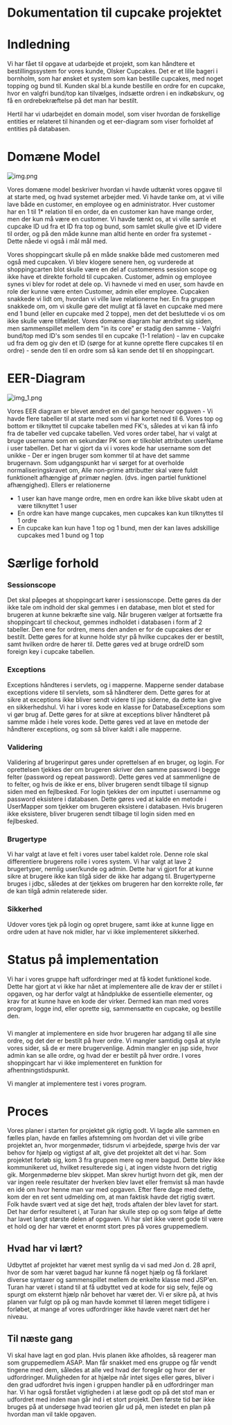 # Dokumentation til cupcake projektet

# Indledning

Vi har fået til opgave at udarbejde et projekt, som kan håndtere et bestillingssystem for vores kunde, Olsker Cupcakes.
Det er et lille bageri i bornholm, som har ønsket et system som kan bestille cupcakes, med noget topping
og bund til. Kunden skal bl.a kunde bestille en ordre for en cupcake, hvor en valgfri bund/top kan tilvælges,
indsætte ordren i en indkøbskurv, og få en ordrebekræftelse på det man har bestilt.

Hertil har vi udarbejdet en domain model, som viser hvordan de forskellige entities er relateret til hinanden og et 
eer-diagram som viser forholdet af entities på databasen.

# Domæne Model

![img.png](img.png)

Vores domæne model beskriver hvordan vi havde udtænkt vores opgave til at starte med, og hvad systemet arbejder med.
Vi havde tanke om, at vi ville lave både en customer, en employee og en administrator. Hver customer har en 1 til 1* relation
til en order, da en customer kan have mange order, men der kun må være en customer. Vi havde tænkt os, at vi ville samle et 
cupcake ID ud fra et ID fra top og bund, som samlet skulle give et ID videre til order, og på den måde kunne man altid hente
en order fra systemet - Dette nåede vi også i mål mål med.

Vores shoppingcart skulle på en måde snakke både med customeren med også med cupcaken. Vi blev klogere senere hen, og vurderede
at shoppingcarten blot skulle være en del af customerens session scope og ikke have et direkte forhold til cupcaken.
Customer, admin og employee synes vi blev for rodet at dele op. Vi havnede vi med en user, som havde en role der kunne være
enten Customer, admin eller employee. Cupcaken snakkede vi lidt om, hvordan vi ville lave relationerne her. En fra gruppen 
snakkede om, om vi skulle gøre det muligt at få lavet en cupcake med mere end 1 bund (eller en cupcake med 2 toppe), men det
det besluttede vi os om ikke skulle være tilfældet. Vores domæne diagram har ændret sig siden, men sammenspillet mellem dem 
"in its core" er stadig den samme - Valgfri bund/top med ID's som sendes til en cupcake (1-1 relation) - lav en cupcake ud 
fra dem og giv den et ID (sørge for at kunne oprette flere cupcakes til en ordre) - sende den til en ordre som så kan sende det
til en shoppingcart.

# EER-Diagram

![img_1.png](img_1.png)

Vores EER diagram er blevet ændret en del gange henover opgaven - Vi havde flere tabeller til at starte med som vi har kortet ned til 6.
Vores top og bottom er tilknyttet til cupcake tabellen med FK's, således at vi kan få info fra de tabeller ved cupcake tabellen.
Ved vores order tabel, har vi valgt at bruge username som en sekundær PK som er tilkoblet attributen userName i user tabellen.
Det har vi gjort da vi i vores kode har username som det unikke - Der er ingen bruger som kommer til at have det samme brugernavn.
Som udgangspunkt har vi sørget for at overholde normaliseringskravet om, Alle non-prime attributter skal være fuldt funktionelt 
afhængige af primær nøglen. (dvs. ingen partiel funktionel afhængighed). Ellers er relationerne
- 1 user kan have mange ordre, men en ordre kan ikke blive skabt uden at være tilknyttet 1 user
- En ordre kan have mange cupcakes, men cupcakes kan kun tilknyttes til 1 ordre
- En cupcake kan kun have 1 top og 1 bund, men der kan laves adskillige cupcakes med 1 bund og 1 top



# Særlige forhold

### Sessionscope

Det skal påpeges at shoppingcart kører i sessionscope. Dette gøres da der ikke tale om indhold der skal gemmes i en database, men blot et sted for brugeren at kunne bekræfte sine valg.
Når brugeren vælger at fortsætte fra shoppingcart til checkout, gemmes indholdet i databasen i form af 2 tabeller. Den ene for ordren, mens den anden er for de cupcakes der er bestilt. Dette gøres for at kunne holde styr på hvilke cupcakes der er bestilt, samt hvilken ordre de hører til. Dette gøres ved at bruge ordreID som foreign key i cupcake tabellen.

### Exceptions

Exceptions håndteres i servlets, og i mapperne. Mapperne sender database exceptions videre til servlets, som så håndterer dem. Dette gøres for at sikre at exceptions ikke bliver sendt videre til jsp siderne, da dette kan give en sikkerhedshul.
Vi har i vores kode en klasse for DatabaseExceptions som vi gør brug af. Dette gøres for at sikre at exceptions bliver håndteret på samme måde i hele vores kode. Dette gøres ved at lave en metode der håndterer exceptions, og som så bliver kaldt i alle mapperne. 

### Validering

Validering af brugerinput gøres under oprettelsen af en bruger, og login.
For oprettelsen tjekkes der om brugeren skriver den samme password i begge felter (password og repeat password). Dette gøres ved at sammenligne de to felter, og hvis de ikke er ens, bliver brugeren sendt tilbage til signup siden med en fejlbesked.
For login tjekkes der om inputtet i usernamme og password eksistere i databasen. Dette gøres ved at kalde en metode i UserMapper som tjekker om brugeren eksistere i databasen. Hvis brugeren ikke eksistere, bliver brugeren sendt tilbage til login siden med en fejlbesked.

### Brugertype

Vi har valgt at lave et felt i vores user tabel kaldet role. 
Denne role skal differentiere brugerens rolle i vores system.
Vi har valgt at lave 2 brugertyper, nemlig user/kunde og admin.
Dette har vi gjort for at kunne sikre at brugere ikke kan tilgå sider de ikke har adgang til.
Brugertyperne bruges i jdbc, således at der tjekkes om brugeren har den korrekte rolle, før de kan tilgå admin relaterede sider.


### Sikkerhed
Udover vores tjek på login og opret brugere, samt ikke at kunne ligge en ordre uden at have nok midler, har vi ikke implementeret sikkerhed. 


# Status på implementation
Vi har i vores gruppe haft udfordringer med at få kodet funktionel kode. 
Dette har gjort at vi ikke har nået at implementere alle de krav der er stillet i opgaven, og har derfor valgt at håndplukke de essentielle elementer, og krav for at kunne have en kode der virker.
Dermed kan man med vores program, logge ind, eller oprette sig, sammensætte en cupcake, og bestille den.

###
Vi mangler at implementere en side hvor brugeren har adgang til alle sine ordre, og det der er bestilt på hver ordre. 
Vi mangler samtidig også at style vores sider, så de er mere brugervenlige.
Admin mangler en jsp side, hvor admin kan se alle ordre, og hvad der er bestilt på hver ordre.
I vores shoppingcart har vi ikke implementeret en funktion for afhentningstidspunkt.

Vi mangler at implementere test i vores program.



# Proces

Vores planer i starten for projektet gik rigtig godt. Vi lagde alle sammen en fælles plan, havde en fælles afstemning om hvordan det
vi ville gribe projektet an, hvor morgenmøder, tidsrum vi arbejdede, spørge hvis der var behov for hjælp og vigtigst af alt, give
det projektet alt det vi har. Som projektet forløb sig, kom 3 fra gruppen mere og mere bagud. Dette blev ikke kommunikeret ud, hvilket
resulterede sig i, at ingen vidste hvorn det rigtig gik. Morgenmøderne blev skippet. Man skrev hurtigt hvorn det gik, men der var ingen
reele resultater der hverken blev lavet eller fremvist så man havde en idé om hvor henne man var med opgaven.
Efter flere dage med dette, kom der en ret sent udmelding om, at man faktisk havde det rigtig svært. Folk havde svært ved at sige
det højt, trods aftalen der blev lavet for start. Det har derfor resulteret i, at Turan har skulle step op og som følge af dette
har lavet langt største delen af opgaven. Vi har slet ikke været gode til være et hold og der har været et enormt stort pres på vores 
gruppemedlem. 
 
## Hvad har vi lært?

Udbyttet af projektet har været mest synlig da vi sad med Jon d. 28 april, hvor de som har været bagud har kunne få noget hjælp og
få forklaret diverse syntaxer og sammenspillet mellem de enkelte klasse med JSP'en.
Turan har været i stand til at få udbyttet ved at kode for sig selv, fejle og spurgt om eksternt hjælp når behovet har været der. 
Vi er sikre på, at hvis planen var fulgt op på og man havde kommet til læren meget tidligere i forløbet, at mange af vores udfordringer
ikke havde været nært det her niveau.

## Til næste gang

Vi skal have lagt en god plan. Hvis planen ikke afholdes, så reagerer man som gruppemedlem ASAP. Man får snakket med ens gruppe og får
vendt tingene med dem, således at alle ved hvad der foregår og hvor der er udfordringer. Muligheden for at hjælpe når intet siges eller gøres,
bliver i den grad udfordret hvis ingen i gruppen handler på en udfordringer man har.
Vi har også forstået vigtigheden i at læse godt op på det stof man er udfordret med inden man går ind i et stort projekt. Den første tid 
bør ikke bruges på at undersøge hvad teorien går ud på, men istedet en plan på hvordan man vil takle opgaven.

